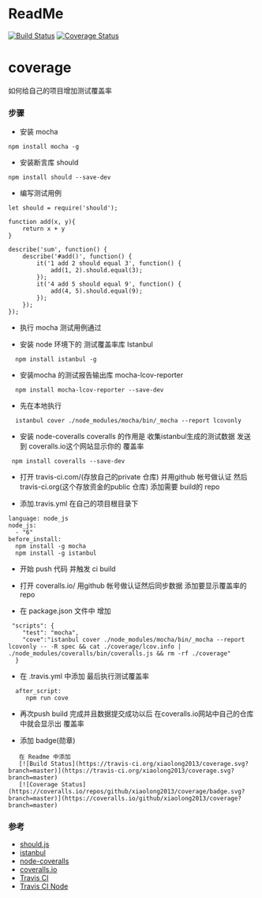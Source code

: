 # ReadMe
[![Build Status](https://travis-ci.org/xiaolong2013/coverage.svg?branch=master)](https://travis-ci.org/xiaolong2013/coverage.svg?branch=master)
[![Coverage Status](https://coveralls.io/repos/github/xiaolong2013/coverage/badge.svg?branch=master)](https://coveralls.io/github/xiaolong2013/coverage?branch=master)

# coverage
如何给自己的项目增加测试覆盖率

### 步骤

* 安装 mocha

```
npm install mocha -g
```

* 安装断言库 should

```
npm install should --save-dev
```

* 编写测试用例

```
let should = require('should');

function add(x, y){
	return x + y
}

describe('sum', function() {
    describe('#add()', function() {
        it('1 add 2 should equal 3', function() {
            add(1, 2).should.equal(3);
        });
        it('4 add 5 should equal 9', function() {
            add(4, 5).should.equal(9);
        });
    });
});
```
* 执行 mocha 测试用例通过

* 安装 node 环境下的 测试覆盖率库 Istanbul

```
  npm install istanbul -g
```

* 安装mocha 的测试报告输出库 mocha-lcov-reporter

```
  npm install mocha-lcov-reporter --save-dev
```

* 先在本地执行

```
  istanbul cover ./node_modules/mocha/bin/_mocha --report lcovonly
```


* 安装 node-coveralls  coveralls 的作用是 收集istanbul生成的测试数据 发送到 coveralls.io这个网站显示你的 覆盖率
   
```
 npm install coveralls --save-dev
```
 
* 打开 travis-ci.com/(存放自己的private 仓库) 并用github 帐号做认证  然后 travis-ci.org(这个存放资金的public 仓库) 添加需要 build的 repo 

* 添加.travis.yml 在自己的项目根目录下

```
language: node_js
node_js:
  - "6"  
before_install: 
  npm install -g mocha
  npm install -g istanbul
```

* 开始 push 代码 并触发 ci build 


* 打开 coveralls.io/  用github 帐号做认证然后同步数据  添加要显示覆盖率的repo


* 在 package.json 文件中 增加

```
 "scripts": {
    "test": "mocha",
    "cove":"istanbul cover ./node_modules/mocha/bin/_mocha --report lcovonly -- -R spec && cat ./coverage/lcov.info | ./node_modules/coveralls/bin/coveralls.js && rm -rf ./coverage"
  } 
```

* 在 .travis.yml 中添加 最后执行测试覆盖率 

```
  after_script:
     npm run cove  
```

* 再次push  build 完成并且数据提交成功以后 在coveralls.io网站中自己的仓库中就会显示出 覆盖率

* 添加 badge(勋章)

```
   在 Readme 中添加
   [![Build Status](https://travis-ci.org/xiaolong2013/coverage.svg?branch=master)](https://travis-ci.org/xiaolong2013/coverage.svg?branch=master)
   [![Coverage Status](https://coveralls.io/repos/github/xiaolong2013/coverage/badge.svg?branch=master)](https://coveralls.io/github/xiaolong2013/coverage?branch=master)
```
 
 
### 参考

* [should.js](https://github.com/shouldjs/should.js)
* [istanbul](https://github.com/gotwarlost/istanbul)
* [node-coveralls](https://github.com/nickmerwin/node-coveralls)
* [coveralls.io](https://coveralls.io)
* [Travis CI](https://www.travis-ci.org/)
* [Travis CI Node](https://docs.travis-ci.com/user/languages/javascript-with-nodejs/)

 
